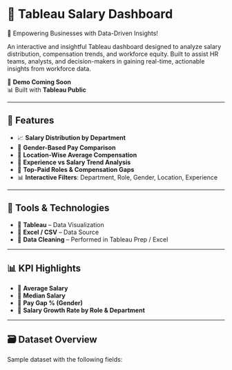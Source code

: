 # 💼 Tableau Salary Dashboard

🚀 Empowering Businesses with Data-Driven Insights!

An interactive and insightful Tableau dashboard designed to analyze salary distribution, compensation trends, and workforce equity. Built to assist HR teams, analysts, and decision-makers in gaining real-time, actionable insights from workforce data.

🎥 **Demo Coming Soon**  
📊 Built with **Tableau Public**

---

## 📌 Features

- 📈 **Salary Distribution by Department**
- 👥 **Gender-Based Pay Comparison**
- 📍 **Location-Wise Average Compensation**
- 📅 **Experience vs Salary Trend Analysis**
- 🌟 **Top-Paid Roles & Compensation Gaps**
- 📊 **Interactive Filters**: Department, Role, Gender, Location, Experience

---

## 🧰 Tools & Technologies

- 🧠 **Tableau** – Data Visualization
- 📂 **Excel / CSV** – Data Source
- 🧼 **Data Cleaning** – Performed in Tableau Prep / Excel

---

## 📊 KPI Highlights

- 📌 **Average Salary**
- 📌 **Median Salary**
- 📌 **Pay Gap % (Gender)**
- 📌 **Salary Growth Rate by Role & Department**

---

## 🗃️ Dataset Overview

Sample dataset with the following fields:
